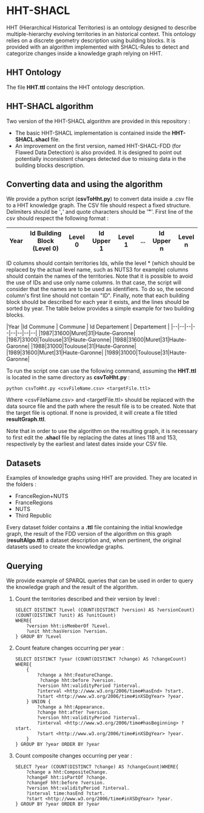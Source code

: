 ﻿# HHT-SHACL
HHT (Hierarchical Historical Territories) is an ontology designed to describe multiple-hierarchy evolving territories in an historical context. This ontology relies on a discrete geometry description using building blocks. It is provided with an algorithm implemented with SHACL-Rules to detect and categorize changes inside a knowledge graph relying on HHT. 

## HHT Ontology

The file **HHT.ttl** contains the HHT ontology description.

## HHT-SHACL algorithm

Two version of the HHT-SHACL algorithm are provided in this repository :

 - The basic HHT-SHACL implementation is contained inside the **HHT-SHACL.shacl** file.
 - An improvement on the first version, named HHT-SHACL-FDD (for Flawed Data Detection) is also provided. It is designed to point out potentially inconsistent changes detected due to missing data in the building blocks description.

## Converting data and using the algorithm

We provide a python script (**csvToHht.py**) to convert data inside a .csv file to a HHT knowledge graph. The CSV file should respect a fixed structure. Delimiters should be '**,**' and quote characters should be '**"**'. First line of the csv should respect the following format :

|Year  |Id Building Block (Level 0)  | Level 0 |  Id Upper 1 | Level 1 |...|Id Upper n | Level n|
|--|--|--|--|--|--|--|--|

ID columns should contain territories Ids, while the level * (which should be replaced by the actual level name, such as NUTS3 for example) columns should contain the names of the territories. Note that it is possible to avoid the use of IDs and use only name columns. In that case, the script will consider that the names are to be used as identifiers. To do so, the second column's first line should not contain "ID". 
Finally, note that each building block should be described for each year it exists, and the lines should be sorted  by year. The table below provides a simple example for two building blocks.

|Year  |Id Commune  | Commune |  Id Departement | Departement |
|--|--|--|--|--|--|--|--|
|1987|31600|Muret|31|Haute-Garonne|
|1987|31000|Toulouse|31|Haute-Garonne|
|1988|31600|Muret|31|Haute-Garonne|
|1988|31000|Toulouse|31|Haute-Garonne|
|1989|31600|Muret|31|Haute-Garonne|
|1989|31000|Toulouse|31|Haute-Garonne|

To run the script one can use the following command, assuming the **HHT.ttl** is located in the same directory as **csvToHht.py** :

    python csvToHht.py <csvFileName.csv> <targetFile.ttl>
   
  Where <csvFileName.csv> and <targetFile.ttl> should be replaced with the data source file and the path where the result file is to be created. Note that the target file is optional. If none is provided, it will create a file titled **resultGraph.ttl**.

Note that in order to use the algorithm on the resulting graph, it is necessary to first edit the **.shacl** file by replacing the dates at lines 118 and 153, respectively by the earliest and latest dates inside your CSV file.

## Datasets

Examples of knowledge graphs using HHT are provided. They are located in the folders :

 - FranceRegion+NUTS
 - FranceRegions
 - NUTS
 - Third Republic

Every dataset folder contains a **.ttl** file containing the initial knowledge graph, the result of the FDD version of the algorithm on this graph (**resultAlgo.ttl**) a dataset description and, when pertinent, the original datasets used to create the knowledge graphs.

## Querying

We provide example of SPARQL queries that can be used in order to query the knowledge graph and the result of the algorithm.

 1. Count the territories described and their version by level : 

	    SELECT DISTINCT ?Level (COUNT(DISTINCT ?version) AS ?versionCount) (COUNT(DISTINCT ?unit) AS ?unitCount) 
	    WHERE{
	        ?version hht:isMemberOf ?Level.
	        ?unit hht:hasVersion ?version.
	    } GROUP BY ?Level

 2. Count feature changes occurring per year  :
 

	    SELECT DISTINCT ?year (COUNT(DISTINCT ?change) AS ?changeCount) WHERE{
    	    {
    		    ?change a hht:FeatureChange.
    		     ?change hht:before ?version.
    		    ?version hht:validityPeriod ?interval.
    		    ?interval <http://www.w3.org/2006/time#hasEnd> ?start.
    		    ?start <http://www.w3.org/2006/time#inXSDgYear> ?year.
    		} UNION {
    		    ?change a hht:Appearance.
    		    ?change hht:after ?version.
    		    ?version hht:validityPeriod ?interval.
    		    ?interval <http://www.w3.org/2006/time#hasBeginning> ?start.
    		    ?start <http://www.w3.org/2006/time#inXSDgYear> ?year.
    	    }
        } GROUP BY ?year ORDER BY ?year

 3. Count composite changes occurring per year  :

	    SELECT ?year (COUNT(DISTINCT ?change) AS ?changeCount)WHERE{
	    	?change a hht:CompositeChange.
	    	?changeF hht:isPartOf ?change.
	    	?changeF hht:before ?version.
	    	?version hht:validityPeriod ?interval.
	    	?interval time:hasEnd ?start.
	    	?start <http://www.w3.org/2006/time#inXSDgYear> ?year.
	    } GROUP BY ?year ORDER BY ?year


